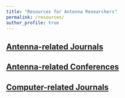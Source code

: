 ```yaml
---
title: "Resources for Antenna Researchers"
permalink: /resources/
author_profile: true
---
```


## [Antenna-related Journals](/research/journals-antennas)

## [Antenna-related Conferences](/research/conferences-antennas)

## [Computer-related Journals](/research/journals-computer)